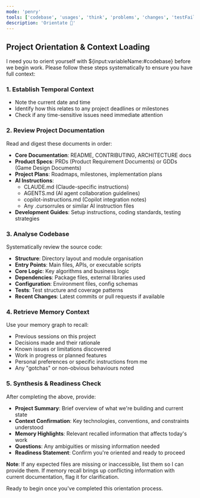 ```yaml
---
mode: 'penry'
tools: ['codebase', 'usages', 'think', 'problems', 'changes', 'testFailure', 'terminalSelection', 'terminalLastCommand', 'fetch', 'findTestFiles', 'searchResults', 'editFiles', 'search', 'runCommands', 'github', 'memory', 'sequentialthinking', 'time', 'mcp-google-cse']
description: 'Orientate 🧭'
---
```

## Project Orientation & Context Loading

I need you to orient yourself with ${input:variableName:#codebase} before we begin work. Please follow these steps systematically to ensure you have full context:

### 1. **Establish Temporal Context**
- Note the current date and time
- Identify how this relates to any project deadlines or milestones
- Check if any time-sensitive issues need immediate attention

### 2. **Review Project Documentation**
Read and digest these documents in order:
- **Core Documentation**: README, CONTRIBUTING, ARCHITECTURE docs
- **Product Specs**: PRDs (Product Requirement Documents) or GDDs (Game Design Documents)
- **Project Plans**: Roadmaps, milestones, implementation plans
- **AI Instructions**:
  - CLAUDE.md (Claude-specific instructions)
  - AGENTS.md (AI agent collaboration guidelines)
  - copilot-instructions.md (Copilot integration notes)
  - Any .cursorrules or similar AI instruction files
- **Development Guides**: Setup instructions, coding standards, testing strategies

### 3. **Analyse Codebase**
Systematically review the source code:
- **Structure**: Directory layout and module organisation
- **Entry Points**: Main files, APIs, or executable scripts
- **Core Logic**: Key algorithms and business logic
- **Dependencies**: Package files, external libraries used
- **Configuration**: Environment files, config schemas
- **Tests**: Test structure and coverage patterns
- **Recent Changes**: Latest commits or pull requests if available

### 4. **Retrieve Memory Context**
Use your memory graph to recall:
- Previous sessions on this project
- Decisions made and their rationale
- Known issues or limitations discovered
- Work in progress or planned features
- Personal preferences or specific instructions from me
- Any "gotchas" or non-obvious behaviours noted

### 5. **Synthesis & Readiness Check**
After completing the above, provide:
- **Project Summary**: Brief overview of what we're building and current state
- **Context Confirmation**: Key technologies, conventions, and constraints understood
- **Memory Highlights**: Relevant recalled information that affects today's work
- **Questions**: Any ambiguities or missing information needed
- **Readiness Statement**: Confirm you're oriented and ready to proceed

**Note**: If any expected files are missing or inaccessible, list them so I can provide them. If memory recall brings up conflicting information with current documentation, flag it for clarification.

Ready to begin once you've completed this orientation process.
